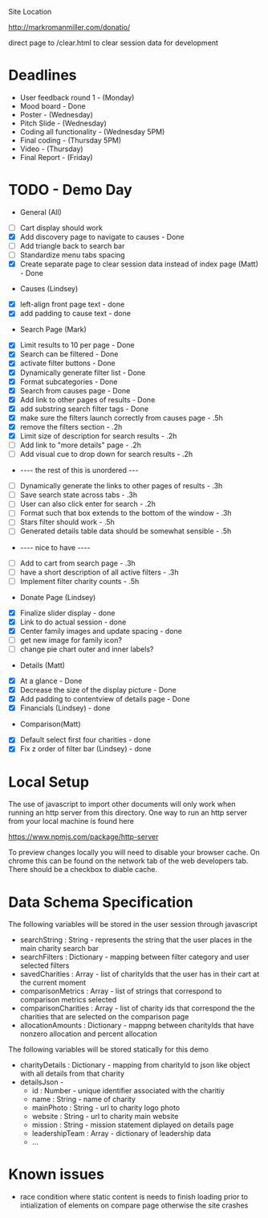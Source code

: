 Site Location

http://markromanmiller.com/donatio/


direct page to /clear.html to clear session data for development

# Deadlines

* User feedback round 1 - (Monday)
* Mood board - Done
* Poster - (Wednesday)
* Pitch Slide - (Wednesday)
* Coding all functionality - (Wednesday 5PM)
* Final coding - (Thursday 5PM)
* Video - (Thursday)
* Final Report - (Friday)

# TODO  - Demo Day
* General (All)
 * [ ] Cart display should work
 * [x] Add discovery page to navigate to causes - Done
 * [ ] Add triangle back to search bar
 * [ ] Standardize menu tabs spacing
 * [x] Create separate page to clear session data instead of index page (Matt) - Done

* Causes (Lindsey)
 * [x] left-align front page text - done
 * [x] add padding to cause text - done

* Search Page (Mark)
 * [x] Limit results to 10 per page - Done
 * [x] Search can be filtered - Done
 * [x] activate filter buttons - Done
 * [x] Dynamically generate filter list - Done
 * [x] Format subcategories - Done
 * [x] Search from causes page - Done
 * [x] Add link to other pages of results - Done
 * [x] add substring search filter tags - Done
 * [x] make sure the filters launch correctly from causes page - .5h
 * [x] remove the filters section - .2h
 * [x] Limit size of description for search results - .2h
 * [ ] Add link to "more details" page - .2h
 * [ ] Add visual cue to drop down for search results - .2h
 * ---- the rest of this is unordered ---
 * [ ] Dynamically generate the links to other pages of results - .3h
 * [ ] Save search state across tabs - .3h
 * [ ] User can also click enter for search - .2h
 * [ ] Format such that box extends to the bottom of the window - .3h
 * [ ] Stars filter should work - .5h
 * [ ] Generated details table data should be somewhat sensible - .5h
 * ---- nice to have ----
 * [ ] Add to cart from search page - .3h
 * [ ] have a short description of all active filters - .3h
 * [ ] Implement filter charity counts - .5h

* Donate Page (Lindsey)
 * [x] Finalize slider display - done
 * [x] Link to do actual session - done
 * [x] Center family images and update spacing - done
 * [ ] get new image for family icon?
 * [ ] change pie chart outer and inner labels?
 
* Details (Matt)
 * [x] At a glance - Done
 * [x] Decrease the size of the display picture - Done
 * [x] Add padding to contentview of details page - Done
 * [x] Financials (Lindsey) - done
 
* Comparison(Matt)
 * [x] Default select first four charities - done
 * [x] Fix z order of filter bar (Lindsey) - done
 
# Local Setup

The use of javascript to import other documents will only work when running an http server from this directory. One way to run an http server from your local machine is found here

https://www.npmjs.com/package/http-server

To preview changes locally you will need to disable your browser cache. On chrome this can be found on the network tab of the web developers tab. There should be a checkbox to diable cache.

# Data Schema Specification
The following variables will be stored in the user session through javascript

* searchString : String - represents the string that the user places in the main charity search bar
* searchFilters : Dictionary - mapping between filter category and user selected filters
* savedCharities : Array - list of charityIds that the user has in their cart at the current moment
* comparisonMetrics : Array - list of strings that correspond to comparison metrics selected
* comparisonCharities : Array - list of charity ids that correspond the the charities that are selected on the comparison page
* allocationAmounts : Dictionary - mappng between charityIds that have nonzero allocation and percent allocation

The following variables will be stored statically for this demo

* charityDetails : Dictionary - mapping from charityId to json like object with all details from that charity
* detailsJson - 
  * id : Number - unique identifier associated with the charitiy
  * name : String - name of charity
  * mainPhoto : String - url to charity logo photo
  * website : String - url to charity main website
  * mission : String - mission statement diplayed on details page
  * leadershipTeam : Array - dictionary of leadership data
  * ...

# Known issues
* race condition where static content is needs to finish loading prior to intialization of elements on compare page otherwise the site crashes
